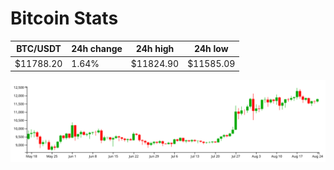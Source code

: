 # Bitcoin Stats

BTC/USDT|24h change|24h high|24h low|
|---|---|---|---|
|$11788.20|1.64%|$11824.90|$11585.09|

<img src="./chart.svg">
